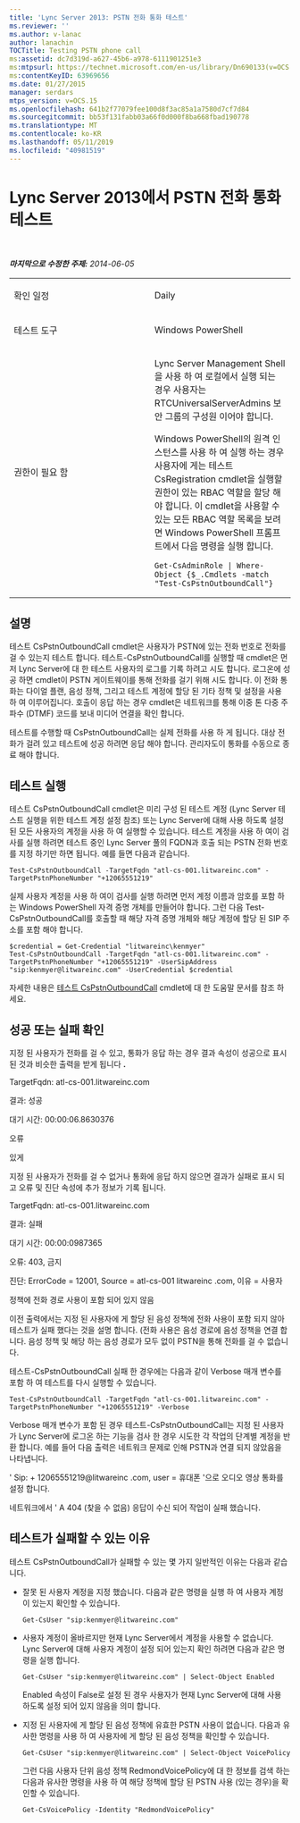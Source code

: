 ```yaml
---
title: 'Lync Server 2013: PSTN 전화 통화 테스트'
ms.reviewer: ''
ms.author: v-lanac
author: lanachin
TOCTitle: Testing PSTN phone call
ms:assetid: dc7d319d-a627-45b6-a978-6111901251e3
ms:mtpsurl: https://technet.microsoft.com/en-us/library/Dn690133(v=OCS.15)
ms:contentKeyID: 63969656
ms.date: 01/27/2015
manager: serdars
mtps_version: v=OCS.15
ms.openlocfilehash: 641b2f77079fee100d8f3ac85a1a7580d7cf7d84
ms.sourcegitcommit: bb53f131fabb03a66f0d000f8ba668fbad190778
ms.translationtype: MT
ms.contentlocale: ko-KR
ms.lasthandoff: 05/11/2019
ms.locfileid: "40981519"
---
```

<div data-xmlns="http://www.w3.org/1999/xhtml">

<div class="topic" data-xmlns="http://www.w3.org/1999/xhtml" data-msxsl="urn:schemas-microsoft-com:xslt" data-cs="http://msdn.microsoft.com/en-us/">

<div data-asp="http://msdn2.microsoft.com/asp">

# <a name="testing-pstn-phone-call-in-lync-server-2013"></a>Lync Server 2013에서 PSTN 전화 통화 테스트

</div>

<div id="mainSection">

<div id="mainBody">

<span> </span>

_**마지막으로 수정한 주제:** 2014-06-05_


<table>
<colgroup>
<col style="width: 50%" />
<col style="width: 50%" />
</colgroup>
<tbody>
<tr class="odd">
<td><p>확인 일정</p></td>
<td><p>Daily</p></td>
</tr>
<tr class="even">
<td><p>테스트 도구</p></td>
<td><p>Windows PowerShell</p></td>
</tr>
<tr class="odd">
<td><p>권한이 필요 함</p></td>
<td><p>Lync Server Management Shell을 사용 하 여 로컬에서 실행 되는 경우 사용자는 RTCUniversalServerAdmins 보안 그룹의 구성원 이어야 합니다.</p>
<p>Windows PowerShell의 원격 인스턴스를 사용 하 여 실행 하는 경우 사용자에 게는 테스트 CsRegistration cmdlet을 실행할 권한이 있는 RBAC 역할을 할당 해야 합니다. 이 cmdlet을 사용할 수 있는 모든 RBAC 역할 목록을 보려면 Windows PowerShell 프롬프트에서 다음 명령을 실행 합니다.</p>
<pre><code>Get-CsAdminRole | Where-Object {$_.Cmdlets -match &quot;Test-CsPstnOutboundCall&quot;}</code></pre></td>
</tr>
</tbody>
</table>


<div>

## <a name="description"></a>설명

테스트 CsPstnOutboundCall cmdlet은 사용자가 PSTN에 있는 전화 번호로 전화를 걸 수 있는지 테스트 합니다. 테스트-CsPstnOutboundCall를 실행할 때 cmdlet은 먼저 Lync Server에 대 한 테스트 사용자의 로그를 기록 하려고 시도 합니다. 로그온에 성공 하면 cmdlet이 PSTN 게이트웨이를 통해 전화를 걸기 위해 시도 합니다. 이 전화 통화는 다이얼 플랜, 음성 정책, 그리고 테스트 계정에 할당 된 기타 정책 및 설정을 사용 하 여 이루어집니다. 호출이 응답 하는 경우 cmdlet은 네트워크를 통해 이중 톤 다중 주파수 (DTMF) 코드를 보내 미디어 연결을 확인 합니다.

테스트를 수행할 때 CsPstnOutboundCall는 실제 전화를 사용 하 게 됩니다. 대상 전화가 걸려 있고 테스트에 성공 하려면 응답 해야 합니다. 관리자도이 통화를 수동으로 종료 해야 합니다.

</div>

<div>

## <a name="running-the-test"></a>테스트 실행

테스트 CsPstnOutboundCall cmdlet은 미리 구성 된 테스트 계정 (Lync Server 테스트 실행을 위한 테스트 계정 설정 참조) 또는 Lync Server에 대해 사용 하도록 설정 된 모든 사용자의 계정을 사용 하 여 실행할 수 있습니다. 테스트 계정을 사용 하 여이 검사를 실행 하려면 테스트 중인 Lync Server 풀의 FQDN과 호출 되는 PSTN 전화 번호를 지정 하기만 하면 됩니다. 예를 들면 다음과 같습니다.

    Test-CsPstnOutboundCall -TargetFqdn "atl-cs-001.litwareinc.com" -TargetPstnPhoneNumber "+12065551219"

실제 사용자 계정을 사용 하 여이 검사를 실행 하려면 먼저 계정 이름과 암호를 포함 하는 Windows PowerShell 자격 증명 개체를 만들어야 합니다. 그런 다음 Test-CsPstnOutboundCall를 호출할 때 해당 자격 증명 개체와 해당 계정에 할당 된 SIP 주소를 포함 해야 합니다.

    $credential = Get-Credential "litwareinc\kenmyer"
    Test-CsPstnOutboundCall -TargetFqdn "atl-cs-001.litwareinc.com" -TargetPstnPhoneNumber "+12065551219" -UserSipAddress "sip:kenmyer@litwareinc.com" -UserCredential $credential

자세한 내용은 [테스트 CsPstnOutboundCall](https://docs.microsoft.com/powershell/module/skype/Test-CsPstnOutboundCall) cmdlet에 대 한 도움말 문서를 참조 하세요.

</div>

<div>

## <a name="determining-success-or-failure"></a>성공 또는 실패 확인

지정 된 사용자가 전화를 걸 수 있고, 통화가 응답 하는 경우 결과 속성이 성공으로 표시 된 것과 비슷한 출력을 받게 됩니다 **.**

TargetFqdn: atl-cs-001.litwareinc.com

결과: 성공

대기 시간: 00:00:06.8630376

오류

있게

지정 된 사용자가 전화를 걸 수 없거나 통화에 응답 하지 않으면 결과가 실패로 표시 되 고 오류 및 진단 속성에 추가 정보가 기록 됩니다.

TargetFqdn: atl-cs-001.litwareinc.com

결과: 실패

대기 시간: 00:00:0987365

오류: 403, 금지

진단: ErrorCode = 12001, Source = atl-cs-001 litwareinc .com, 이유 = 사용자

정책에 전화 경로 사용이 포함 되어 있지 않음

이전 출력에서는 지정 된 사용자에 게 할당 된 음성 정책에 전화 사용이 포함 되지 않아 테스트가 실패 했다는 것을 설명 합니다. (전화 사용은 음성 경로에 음성 정책을 연결 합니다. 음성 정책 및 해당 하는 음성 경로가 모두 없이 PSTN을 통해 전화를 걸 수 없습니다.

테스트-CsPstnOutboundCall 실패 한 경우에는 다음과 같이 Verbose 매개 변수를 포함 하 여 테스트를 다시 실행할 수 있습니다.

    Test-CsPstnOutboundCall -TargetFqdn "atl-cs-001.litwareinc.com" -TargetPstnPhoneNumber "+12065551219" -Verbose

Verbose 매개 변수가 포함 된 경우 테스트-CsPstnOutboundCall는 지정 된 사용자가 Lync Server에 로그온 하는 기능을 검사 한 경우 시도한 각 작업의 단계별 계정을 반환 합니다. 예를 들어 다음 출력은 네트워크 문제로 인해 PSTN과 연결 되지 않았음을 나타냅니다.

' Sip: + 12065551219@litwareinc .com, user = 휴대폰 '으로 오디오 영상 통화를 설정 합니다.

네트워크에서 ' A 404 (찾을 수 없음) 응답이 수신 되어 작업이 실패 했습니다.

</div>

<div>

## <a name="reasons-why-the-test-might-have-failed"></a>테스트가 실패할 수 있는 이유

테스트 CsPstnOutboundCall가 실패할 수 있는 몇 가지 일반적인 이유는 다음과 같습니다.

  - 잘못 된 사용자 계정을 지정 했습니다. 다음과 같은 명령을 실행 하 여 사용자 계정이 있는지 확인할 수 있습니다.
    
        Get-CsUser "sip:kenmyer@litwareinc.com"

  - 사용자 계정이 올바르지만 현재 Lync Server에서 계정을 사용할 수 없습니다. Lync Server에 대해 사용자 계정이 설정 되어 있는지 확인 하려면 다음과 같은 명령을 실행 합니다.
    
        Get-CsUser "sip:kenmyer@litwareinc.com" | Select-Object Enabled
    
    Enabled 속성이 False로 설정 된 경우 사용자가 현재 Lync Server에 대해 사용 하도록 설정 되어 있지 않음을 의미 합니다.

  - 지정 된 사용자에 게 할당 된 음성 정책에 유효한 PSTN 사용이 없습니다. 다음과 유사한 명령을 사용 하 여 사용자에 게 할당 된 음성 정책을 확인할 수 있습니다.
    
        Get-CsUser "sip:kenmyer@litwareinc.com" | Select-Object VoicePolicy
    
    그런 다음 사용자 단위 음성 정책 RedmondVoicePolicy에 대 한 정보를 검색 하는 다음과 유사한 명령을 사용 하 여 해당 정책에 할당 된 PSTN 사용 (있는 경우)을 확인할 수 있습니다.
    
        Get-CsVoicePolicy -Identity "RedmondVoicePolicy"

</div>

</div>

<span> </span>

</div>

</div>

</div>

